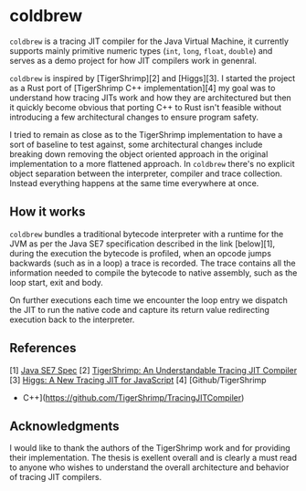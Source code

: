 # coldbrew

`coldbrew` is a tracing JIT compiler for the Java Virtual Machine, it currently
supports mainly primitive numeric types (`int`, `long`, `float`, `double`) and
serves as a demo project for how JIT compilers work in genenral.

`coldbrew` is inspired by [TigerShrimp][2] and [Higgs][3]. I started the project
as a Rust port of [TigerShrimp C++ implementation][4] my goal was to understand
how tracing JITs work and how they are architectured but then it quickly become
obvious that porting C++ to Rust isn't feasible without introducing a few
architectural changes to ensure program safety.

I tried to remain as close as to the TigerShrimp implementation to have a sort
of baseline to test against, some architectural changes include breaking down
removing the object oriented approach in the original implementation to a more
flattened approach. In `coldbrew` there's no explicit object separation between
the interpreter, compiler and trace collection. Instead everything happens at
the same time everywhere at once.

## How it works

`coldbrew` bundles a traditional bytecode interpreter with a runtime for the JVM
as per the Java SE7 specification described in the link [below][1], during the
execution the bytecode is profiled, when an opcode jumps backwards (such as in
a loop) a trace is recorded. The trace contains all the information needed to
compile the bytecode to native assembly, such as the loop start, exit and body.

On further executions each time we encounter the loop entry we dispatch the JIT
to run the native code and capture its return value redirecting execution back
to the interpreter.

## References

[1] [Java SE7 Spec](https://docs.oracle.com/javase/specs/jvms/se7/html/)
[2] [TigerShrimp: An Understandable Tracing JIT
Compiler](https://odr.chalmers.se/server/api/core/bitstreams/87898837-623a-46f0-bcdc-06d2bf10805d/content)
[3] [Higgs: A New Tracing JIT for
JavaScript](https://pointersgonewild.com/2012/12/08/higgs-my-new-tracing-jit-for-javascript/)
[4] [Github/TigerShrimp
- C++](https://github.com/TigerShrimp/TracingJITCompiler)

## Acknowledgments

I would like to thank the authors of the TigerShrimp work and for providing
their implementation. The thesis is exellent overall and is clearly a must
read to anyone who wishes to understand the overall architecture and behavior
of tracing JIT compilers.

